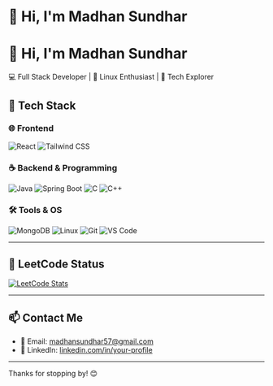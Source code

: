 # 👋 Hi, I'm Madhan Sundhar
<p align="center">
  <h1>👋 Hi, I'm Madhan Sundhar</h1>
</p>


💻 Full Stack Developer  | 🐧 Linux Enthusiast  | 🚀 Tech Explorer

## 🔧 Tech Stack

### 🌐 Frontend
![React](https://img.shields.io/badge/React-20232A?style=for-the-badge&logo=react&logoColor=61DAFB)
![Tailwind CSS](https://img.shields.io/badge/TailwindCSS-38B2AC?style=for-the-badge&logo=tailwind-css&logoColor=white)

### ☕ Backend & Programming
![Java](https://img.shields.io/badge/Java-ED8B00?style=for-the-badge&logo=java&logoColor=white)
![Spring Boot](https://img.shields.io/badge/SpringBoot-6DB33F?style=for-the-badge&logo=spring-boot&logoColor=white)
![C](https://img.shields.io/badge/C-00599C?style=for-the-badge&logo=c&logoColor=white)
![C++](https://img.shields.io/badge/C++-00599C?style=for-the-badge&logo=cplusplus&logoColor=white)

### 🛠️ Tools & OS
![MongoDB](https://img.shields.io/badge/MongoDB-47A248?style=for-the-badge&logo=mongodb&logoColor=white)
![Linux](https://img.shields.io/badge/Linux-FCC624?style=for-the-badge&logo=linux&logoColor=black)
![Git](https://img.shields.io/badge/Git-F05032?style=for-the-badge&logo=git&logoColor=white)
![VS Code](https://img.shields.io/badge/VSCode-007ACC?style=for-the-badge&logo=visual-studio-code&logoColor=white)

---

## 🧠 LeetCode Status

[![LeetCode Stats](https://leetcard.jacoblin.cool/your-leetcode-username?theme=dark&font=Arial&ext=contest)](https://leetcode.com/u/Madhan57/)

---

## 📫 Contact Me

- 📧 Email: madhansundhar57@gmail.com  
- 💼 LinkedIn: [linkedin.com/in/your-profile](https://www.linkedin.com/in/madhan-sundhar-23b243256/)

---
Thanks for stopping by! 😊

